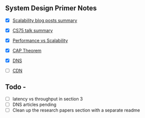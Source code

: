 ## System Design Primer Notes

- [x] [Scalability blog posts summary](./notes/primer.md#LeCloud-Posts)
- [x] [CS75 talk summary](./notes/primer.md#David-Malan's-Scalability-Video)
- [x] [Performance vs Scalability](./notes/primer.md#Performance-vs-Scalability)
- [x] [CAP Theorem](./notes/primer.md#CAP-Theorem-And-CA-Patterns)
- [x] [DNS](./notes/primer.md#DNS)
- [ ] [CDN](./notes/primer.md)


## Todo -

- [ ] latency vs throughput in section 3
- [ ] DNS articles pending
- [ ] Clean up the research papers section with a separate readme
